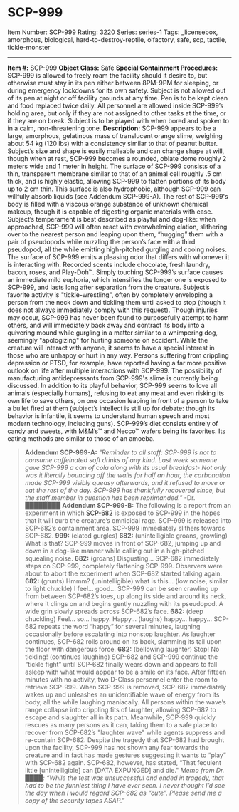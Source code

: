 # SCP-999
Item Number: SCP-999
Rating: 3220
Series: series-1
Tags: _licensebox, amorphous, biological, hard-to-destroy-reptile, olfactory, safe, scp, tactile, tickle-monster

---

**Item #:** SCP-999
**Object Class:** Safe
**Special Containment Procedures:** SCP-999 is allowed to freely roam the facility should it desire to, but otherwise must stay in its pen either between 8PM-9PM for sleeping, or during emergency lockdowns for its own safety. Subject is not allowed out of its pen at night or off facility grounds at any time. Pen is to be kept clean and food replaced twice daily. All personnel are allowed inside SCP-999’s holding area, but only if they are not assigned to other tasks at the time, or if they are on break. Subject is to be played with when bored and spoken to in a calm, non-threatening tone.
**Description:** SCP-999 appears to be a large, amorphous, gelatinous mass of translucent orange slime, weighing about 54 kg (120 lbs) with a consistency similar to that of peanut butter. Subject’s size and shape is easily malleable and can change shape at will, though when at rest, SCP-999 becomes a rounded, oblate dome roughly 2 meters wide and 1 meter in height. The surface of SCP-999 consists of a thin, transparent membrane similar to that of an animal cell roughly .5 cm thick, and is highly elastic, allowing SCP-999 to flatten portions of its body up to 2 cm thin. This surface is also hydrophobic, although SCP-999 can willfully absorb liquids (see Addendum SCP-999-A). The rest of SCP-999's body is filled with a viscous orange substance of unknown chemical makeup, though it is capable of digesting organic materials with ease.
Subject’s temperament is best described as playful and dog-like: when approached, SCP-999 will often react with overwhelming elation, slithering over to the nearest person and leaping upon them, “hugging” them with a pair of pseudopods while nuzzling the person’s face with a third pseudopod, all the while emitting high-pitched gurgling and cooing noises. The surface of SCP-999 emits a pleasing odor that differs with whomever it is interacting with. Recorded scents include chocolate, fresh laundry, bacon, roses, and Play-Doh™.
Simply touching SCP-999’s surface causes an immediate mild euphoria, which intensifies the longer one is exposed to SCP-999, and lasts long after separation from the creature. Subject’s favorite activity is "tickle-wrestling", often by completely enveloping a person from the neck down and tickling them until asked to stop (though it does not always immediately comply with this request). Though injuries may occur, SCP-999 has never been found to purposefully attempt to harm others, and will immediately back away and contract its body into a quivering mound while gurgling in a matter similar to a whimpering dog, seemingly "apologizing" for hurting someone on accident.
While the creature will interact with anyone, it seems to have a special interest in those who are unhappy or hurt in any way. Persons suffering from crippling depression or PTSD, for example, have reported having a far more positive outlook on life after multiple interactions with SCP-999. The possibility of manufacturing antidepressants from SCP-999's slime is currently being discussed.
In addition to its playful behavior, SCP-999 seems to love all animals (especially humans), refusing to eat any meat and even risking its own life to save others, on one occasion leaping in front of a person to take a bullet fired at them (subject’s intellect is still up for debate: though its behavior is infantile, it seems to understand human speech and most modern technology, including guns). SCP-999’s diet consists entirely of candy and sweets, with M&M’s™ and Necco™ wafers being its favorites. Its eating methods are similar to those of an amoeba.
> **Addendum SCP-999-A:** _"Reminder to all staff: SCP-999 is not to consume caffeinated soft drinks of any kind. Last week someone gave SCP-999 a can of cola along with its usual breakfast- Not only was it literally bouncing off the walls for half an hour, the carbonation made SCP-999 visibly queasy afterwards, and it refused to move or eat the rest of the day. SCP-999 has thankfully recovered since, but the staff member in question has been reprimanded."_
> -Dr. ████████
**Addendum SCP-999-B:** The following is a report from an experiment in which [SCP-682](/scp-682) is exposed to SCP-999 in the hopes that it will curb the creature’s omnicidal rage.
> SCP-999 is released into SCP-682’s containment area. SCP-999 immediately slithers towards SCP-682.
> **999:** (elated gurgles)
> **682:** (unintelligible groans, growling) What is that?
> SCP-999 moves in front of SCP-682, jumping up and down in a dog-like manner while calling out in a high-pitched squealing noise.
> **682:** (groans) Disgusting…
> SCP-682 immediately steps on SCP-999, completely flattening SCP-999. Observers were about to abort the experiment when SCP-682 started talking again.
> **682:** (grunts) Hmmm? (unintelligible) what is this… (low noise, similar to light chuckle) I feel… good…
> SCP-999 can be seen crawling up from between SCP-682’s toes, up along its side and around its neck, where it clings on and begins gently nuzzling with its pseudopod. A wide grin slowly spreads across SCP-682’s face.
> **682:** (deep chuckling) Feel… so… happy. Happy… (laughs) happy… happy…
> SCP-682 repeats the word “happy” for several minutes, laughing occasionally before escalating into nonstop laughter. As laughter continues, SCP-682 rolls around on its back, slamming its tail upon the floor with dangerous force.
> **682:** (bellowing laughter) Stop! No tickling! (continues laughing)
> SCP-682 and SCP-999 continue the “tickle fight” until SCP-682 finally wears down and appears to fall asleep with what would appear to be a smile on its face. After fifteen minutes with no activity, two D-Class personnel enter the room to retrieve SCP-999. When SCP-999 is removed, SCP-682 immediately wakes up and unleashes an unidentifiable wave of energy from its body, all the while laughing maniacally.
> All persons within the wave’s range collapse into crippling fits of laughter, allowing SCP-682 to escape and slaughter all in its path. Meanwhile, SCP-999 quickly rescues as many persons as it can, taking them to a safe place to recover from SCP-682’s "laughter wave" while agents suppress and re-contain SCP-682.
> Despite the tragedy that SCP-682 had brought upon the facility, SCP-999 has not shown any fear towards the creature and in fact has made gestures suggesting it wants to “play” with SCP-682 again. SCP-682, however, has stated, “That feculent little [unintelligible] can [DATA EXPUNGED] and die."
_Memo from Dr. ████: “While the test was unsuccessful and ended in tragedy, that had to be the funniest thing I have ever seen. I never thought I’d see the day when I would regard SCP-682 as “cute”. Please send me a copy of the security tapes ASAP.”_